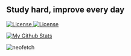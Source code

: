 <h2 align="left">Study hard, improve every day</h2>
<div style="text-align: left">
    <a href="https://github.com/ldsink/ldsink/blob/master/LICENSE">
        <img src="https://img.shields.io/github/license/ldsink/ldsink?style=flat-square" alt="License" />
    </a>
    <a href="https://github.com/ldsink?tab=followers">
        <img src="https://img.shields.io/github/followers/ldsink?label=Follow&style=flat-square" alt="License" />
    </a>
</div>

[![My Github Stats](https://github-readme-stats.vercel.app/api?username=ldsink&theme=blueberry&count_private=true&show_icons=true)](https://github.com/anuraghazra/github-readme-stats)

![neofetch](https://a.adcdn.cn/images/neofetch.png)
